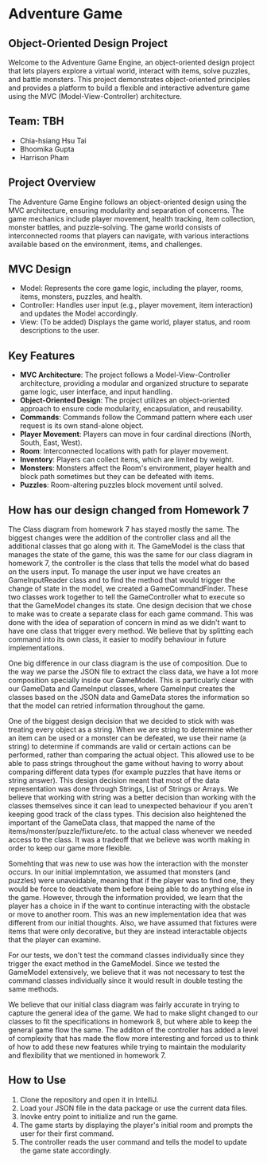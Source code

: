 # Adventure Game

## Object-Oriented Design Project
Welcome to the Adventure Game Engine, an object-oriented design project that lets players explore a virtual world, interact with items, solve puzzles, and battle monsters. This project demonstrates object-oriented principles and provides a platform to build a flexible and interactive adventure game using the MVC (Model-View-Controller) architecture.

## Team: TBH
- Chia-hsiang Hsu Tai
- Bhoomika Gupta
- Harrison Pham

## Project Overview
The Adventure Game Engine follows an object-oriented design using the MVC architecture, ensuring modularity and separation of concerns. The game mechanics include player movement, health tracking, item collection, monster battles, and puzzle-solving. The game world consists of interconnected rooms that players can navigate, with various interactions available based on the environment, items, and challenges.

## MVC Design
- Model: Represents the core game logic, including the player, rooms, items, monsters, puzzles, and health.
- Controller: Handles user input (e.g., player movement, item interaction) and updates the Model accordingly.
- View: (To be added) Displays the game world, player status, and room descriptions to the user.

## Key Features

- **MVC Architecture**: The project follows a Model-View-Controller architecture, providing a modular and organized structure to separate game logic, user interface, and input handling.
- **Object-Oriented Design**: The project utilizes an object-oriented approach to ensure code modularity, encapsulation, and reusability.
- **Commands**: Commands follow the Command pattern where each user request is its own stand-alone object.
- **Player Movement**: Players can move in four cardinal directions (North, South, East, West).
- **Room**: Interconnected locations with path for player movement.
- **Inventory**: Players can collect items, which are limited by weight.
- **Monsters**: Monsters affect the Room's environment, player health and block path sometimes but they can be defeated with items.
- **Puzzles**: Room-altering puzzles block movement until solved.

## How has our design changed from Homework 7

The Class diagram from homework 7 has stayed mostly the same. The biggest changes were the addition of the controller class and all the additional classes that go along with it. The GameModel is the class that manages the state of the game, this was the same for our class diagram in homework 7, the controller is the class that tells the model what do based on the users input. To manage the user input we have creates an GameInputReader class and to find the method that would trigger the change of state in the model, we created a GameCommandFinder. These two classes work together to tell the GameController what to execute so that the GameModel changes its state. One design decision that we chose to make was to create a separate class for each game command. This was done with the idea of separation of concern in mind as we didn't want to have one class that trigger every method. We believe that by splitting each command into its own class, it easier to modify behaviour in future implementations.

One big difference in our class diagram is the use of composition. Due to the way we parse the JSON file to extract the class data, we have a lot more composition specially inside our GameModel. This is particularly clear with our GameData and GameInput classes, where GameInput creates the classes based on the JSON data and GameData stores the information so that the model can retried information throughout the game.

One of the biggest design decision that we decided to stick with was treating every object as a string. When we are string to determine whether an item can be used or a monster can be defeated, we use their name (a string) to determine if commands are valid or certain actions can be performed, rather than comparing the actual object. This allowed use to be able to pass strings throughout the game without having to worry about comparing different data types (for example puzzles that have items or string answer). This design decision meant that most of the data representation was done through Strings, List of Strings or Arrays. We believe that working with string was a better decision than working with the classes themselves since it can lead to unexpected behaviour if you aren't keeping good track of the class types. This decision also heightened the important of the GameData class, that mapped the name of the items/monster/puzzle/fixture/etc. to the actual class whenever we needed access to the class. It was a tradeoff that we believe was worth making in order to keep our game more flexible.

Somehting that was new to use was how the interaction with the monster occurs. In our initial implemntation, we assumed that monsters (and puzzles) were unavoidable, meaning that if the player was to find one, they would be force to deactivate them before being able to do anything else in the game. However, through the information provided, we learn that the player has a choice in if the want to continue interacting with the obstacle or move to another room. This was an new implementation idea that was different from our initial thoughts. Also, we have assumed that fixtures were items that were only decorative, but they are instead interactable objects that the player can examine.

For our tests, we don't test the command classes individually since they trigger the exact method in the GameModel. Since we tested the GameModel extensively, we believe that it was not necessary to test the command classes individually since it would result in double testing the same methods.

We believe that our initial class diagram was fairly accurate in trying to capture the general idea of the game. We had to make slight changed to our classes to fit the specifications in homework 8, but where able to keep the general game flow the same. The additon of the controller has added a level of complexity that has made the flow more interesting and forced us to think of how to add these new features while trying to maintain the modularity and flexibility that we mentioned in homework 7. 

## How to Use

1. Clone the repository and open it in IntelliJ.
2. Load your JSON file in the data package or use the current data files.
3. Inovke entry point to initialize and run the game.
4. The game starts by displaying the player's initial room and prompts the user for their first command.
5. The controller reads the user command and tells the model to update the game state accordingly.
